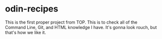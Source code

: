 # odin-recipes
This is the first proper project from TOP. This is to check all of the Command Line, Git, and HTML knowledge I have. It's gonna look rouch, but that's how we like it.

